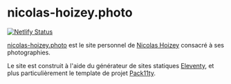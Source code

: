 # nicolas-hoizey.photo

[![Netlify Status](https://api.netlify.com/api/v1/badges/00b82bf8-3806-459a-a061-f0b32543e86a/deploy-status)](https://app.netlify.com/sites/nicolas-hoizey-photo/deploys)

[nicolas-hoizey.photo](https://nicolas-hoizey.photo/) est le site personnel de [Nicolas Hoizey](https://nicolas-hoizey.com/) consacré à ses photographies.

Le site est construit à l'aide du générateur de sites statiques [Eleventy](https://www.11ty.dev/), et plus particulièrement le template de projet [Pack11ty](https://pack11ty.dev/).
